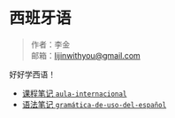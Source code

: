 # 西班牙语

> 作者：李金 <br>
> 邮箱：lijinwithyou@gmail.com

好好学西语！

- [课程笔记 `aula-internacional`](aula-internacional/README.md)
- [语法笔记 `gramática-de-uso-del-español`](gramática-de-uso-del-español/README.md)
